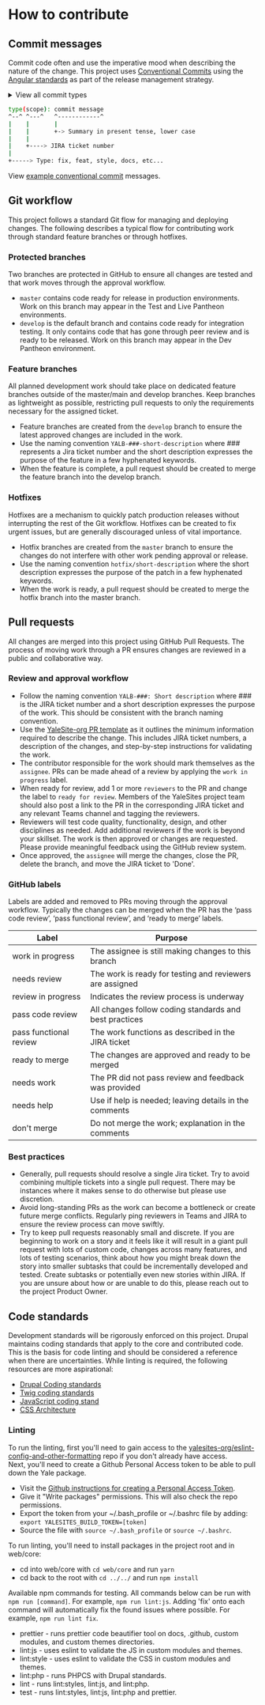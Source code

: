 # How to contribute

## Commit messages

Commit code often and use the imperative mood when describing the nature of the change. This project uses [Conventional Commits](https://www.conventionalcommits.org/) using the [Angular standards](https://github.com/angular/angular/blob/22b96b9/CONTRIBUTING.md#-commit-message-guidelines) as part of the release management strategy.

<details>
  <summary>View all commit types</summary>

| Type            | SemVer | Purpose                                                  |
| --------------- | ------ | -------------------------------------------------------- |
| fix             | patch  | Resolving a bug or issue in existing code                |
| feat            | minor  | Introduces a new feature into the codebase               |
| style           | patch  | Formatting, whitespace, and other non-functional changes |
| chore           | patch  | Changes that do not affect production                    |
| docs            | none   | Adding or editing documentation                          |
| refactor        | patch  | Neither fixes a bug nor adds a feature                   |
| test            | none   | Adds or updates test files                               |
| ci              | patch  | Changes to continuous integration                        |
| build           | patch  | Changes to build files                                   |
| BREAKING CHANGE | major  | Introduces a breaking API change                         |

</details>

```bash
type(scope): commit message
^--^ ^---^   ^------------^
|    |       |
|    |       +-> Summary in present tense, lower case
|    |
|    +----> JIRA ticket number
|
+-----> Type: fix, feat, style, docs, etc...
```

View [example conventional commit](https://www.conventionalcommits.org/en/v1.0.0/#examples) messages.

## Git workflow

This project follows a standard Git flow for managing and deploying changes. The following describes a typical flow for contributing work through standard feature branches or through hotfixes.

### Protected branches

Two branches are protected in GitHub to ensure all changes are tested and that work moves through the approval workflow.

- `master` contains code ready for release in production environments. Work on this branch may appear in the Test and Live Pantheon environments.
- `develop` is the default branch and contains code ready for integration testing. It only contains code that has gone through peer review and is ready to be released. Work on this branch may appear in the Dev Pantheon environment.

### Feature branches

All planned development work should take place on dedicated feature branches outside of the master/main and develop branches. Keep branches as lightweight as possible, restricting pull requests to only the requirements necessary for the assigned ticket.

- Feature branches are created from the `develop` branch to ensure the latest approved changes are included in the work.
- Use the naming convention `YALB-###-short-description` where ### represents a Jira ticket number and the short description expresses the purpose of the feature in a few hyphenated keywords.
- When the feature is complete, a pull request should be created to merge the feature branch into the develop branch.

### Hotfixes

Hotfixes are a mechanism to quickly patch production releases without interrupting the rest of the Git workflow. Hotfixes can be created to fix urgent issues, but are generally discouraged unless of vital importance.

- Hotfix branches are created from the `master` branch to ensure the changes do not interfere with other work pending approval or release.
- Use the naming convention `hotfix/short-description` where the short description expresses the purpose of the patch in a few hyphenated keywords.
- When the work is ready, a pull request should be created to merge the hotfix branch into the master branch.

## Pull requests

All changes are merged into this project using GitHub Pull Requests. The process of moving work through a PR ensures changes are reviewed in a public and collaborative way.

### Review and approval workflow

- Follow the naming convention `YALB-###: Short description` where ### is the JIRA ticket number and a short description expresses the purpose of the work. This should be consistent with the branch naming convention.
- Use the [YaleSite-org PR template](https://github.com/yalesites-org/.github/blob/main/.github/PULL_REQUEST_TEMPLATE.md) as it outlines the minimum information required to describe the change. This includes JIRA ticket numbers, a description of the changes, and step-by-step instructions for validating the work.
- The contributor responsible for the work should mark themselves as the `assignee`. PRs can be made ahead of a review by applying the `work in progress` label.
- When ready for review, add 1 or more `reviewers` to the PR and change the label to `ready for review`. Members of the YaleSites project team should also post a link to the PR in the corresponding JIRA ticket and any relevant Teams channel and tagging the reviewers.
- Reviewers will test code quality, functionality, design, and other disciplines as needed. Add additional reviewers if the work is beyond your skillset. The work is then approved or changes are requested. Please provide meaningful feedback using the GitHub review system.
- Once approved, the `assignee` will merge the changes, close the PR, delete the branch, and move the JIRA ticket to 'Done'.

### GitHub labels

Labels are added and removed to PRs moving through the approval workflow. Typically the changes can be merged when the PR has the ‘pass code review’, ‘pass functional review’, and ‘ready to merge’ labels.

| Label                  | Purpose                                                  |
| ---------------------- | -------------------------------------------------------- |
| work in progress       | The assignee is still making changes to this branch      |
| needs review           | The work is ready for testing and reviewers are assigned |
| review in progress     | Indicates the review process is underway                 |
| pass code review       | All changes follow coding standards and best practices   |
| pass functional review | The work functions as described in the JIRA ticket       |
| ready to merge         | The changes are approved and ready to be merged          |
| needs work             | The PR did not pass review and feedback was provided     |
| needs help             | Use if help is needed; leaving details in the comments   |
| don't merge            | Do not merge the work; explanation in the comments       |

### Best practices

- Generally, pull requests should resolve a single Jira ticket. Try to avoid combining multiple tickets into a single pull request. There may be instances where it makes sense to do otherwise but please use discretion.
- Avoid long-standing PRs as the work can become a bottleneck or create future merge conflicts. Regularly ping reviewers in Teams and JIRA to ensure the review process can move swiftly.
- Try to keep pull requests reasonably small and discrete. If you are beginning to work on a story and it feels like it will result in a giant pull request with lots of custom code, changes across many features, and lots of testing scenarios, think about how you might break down the story into smaller subtasks that could be incrementally developed and tested. Create subtasks or potentially even new stories within JIRA. If you are unsure about how or are unable to do this, please reach out to the project Product Owner.

## Code standards

Development standards will be rigorously enforced on this project. Drupal maintains coding standards that apply to the core and contributed code. This is the basis for code linting and should be considered a reference when there are uncertainties. While linting is required, the following resources are more aspirational:

- [Drupal Coding standards](https://www.drupal.org/docs/develop/standards)
- [Twig coding standards](https://www.drupal.org/docs/develop/coding-standards/twig-coding-standards)
- [JavaScript coding stand](https://www.drupal.org/docs/develop/standards/javascript)
- [CSS Architecture](https://www.drupal.org/docs/develop/standards/css/css-architecture-for-drupal-8)

### Linting

To run the linting, first you'll need to gain access to the [yalesites-org/eslint-config-and-other-formatting](https://github.com/yalesites-org/eslint-config-and-other-formatting) repo if you don't already have access.  
Next, you'll need to create a Github Personal Access token to be able to pull down the Yale package.

- Visit the [Github instructions for creating a Personal Access Token](https://docs.github.com/en/authentication/keeping-your-account-and-data-secure/creating-a-personal-access-token).
- Give it "Write packages" permissions. This will also check the repo permissions.
- Export the token from your ~/.bash_profile or ~/.bashrc file by adding:
  `export YALESITES_BUILD_TOKEN=[token]`
- Source the file with `source ~/.bash_profile` or `source ~/.bashrc`.

To run linting, you'll need to install packages in the project root and in web/core:

- cd into web/core with `cd web/core` and run `yarn`
- cd back to the root with `cd ../../` and run `npm install`

Available npm commands for testing. All commands below can be run with `npm run [command]`. For example, `npm run lint:js`.
Adding 'fix' onto each command will automatically fix the found issues where possible. For example, `npm run lint fix`.

- prettier - runs prettier code beautifier tool on docs, .github, custom modules, and custom themes directories.
- lint:js - uses eslint to validate the JS in custom modules and themes.
- lint:style - uses eslint to validate the CSS in custom modules and themes.
- lint:php - runs PHPCS with Drupal standards.
- lint - runs lint:styles, lint:js, and lint:php.
- test - runs lint:styles, lint:js, lint:php and prettier.
